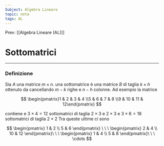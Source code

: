 ```yaml
---
Subject: Algebra Lineare
topic: nota
tags: AL
---
```


Prev: [[Algebra Lineare (AL)]]

# Sottomatrici
---

### Definizione

Sia $A$ una matrice $m \times n$. una sottomatrice è una matrice $B$ di taglia $k \times h$ ottenuto da  cancellando $m-k$ righe e $n-h$ colonne. Ad esempio la matrice

$$
\begin{pmatrix}1 & 2 & 3 & 4 \\5 & 6 & 7 & 8 \\9 & 10 & 11 & 12\end{pmatrix}
$$

contiene e $3\times 4 = 12$ sottomatrici di taglia $2 \times 3$ e $2 \times 3$ e $3 \times 6 = 18$  sottomatrici di taglia $2 \times 2$ Tra queste ultime ci sono

$$
\begin{pmatrix}
1 & 2 \\
5 & 6
\end{pmatrix} \ \ \ \begin{pmatrix}
2 & 4 \\
10 & 12
\end{pmatrix}\ \ \
\begin{pmatrix}
1 & 4 \\
5 & 8
\end{pmatrix}\ \ \
\cdots
$$

